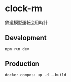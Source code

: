 # clock-rm

鉄道模型運転会用時計

## Development

```
npm run dev
```

## Production

```
docker compose up -d --build
```
